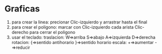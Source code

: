 # Graficas
1) para crear la linea:
  precionar Clic-izquierdo y arrastrar hasta el final
2) para crear el poligono:
  marcar con Clic-izquierdo cada arista
  Clic-derecho para cerrar el poligono
3) usar el teclado:
  traslacion:
    W=>arriba
    S=>abajo
    A=>izquierda
    D=>derecha
  rotacion:
    {=>sentido antihorario
    }=>sentido horario
  escala:
    +=>aumentar
    -=>reducir
